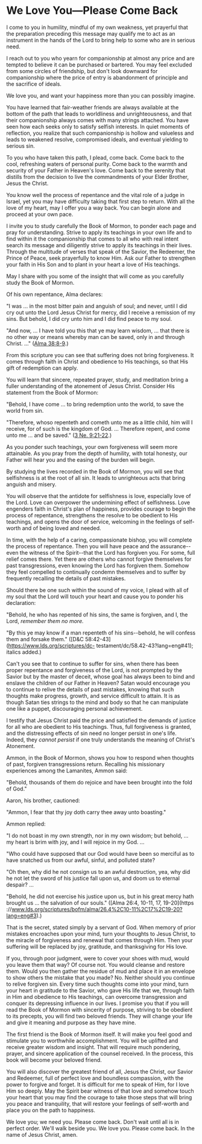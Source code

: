 # We Love You—Please Come Back

I come to you in humility, mindful of my own weakness, yet prayerful that the
preparation preceding this message may qualify me to act as an instrument in
the hands of the Lord to bring help to some who are in serious need.

I reach out to you who yearn for companionship at almost any price and are
tempted to believe it can be purchased or bartered. You may feel excluded from
some circles of friendship, but don't look downward for companionship where
the price of entry is abandonment of principle and the sacrifice of ideals.

We love you, and want your happiness more than you can possibly imagine.

You have learned that fair-weather friends are always available at the bottom
of the path that leads to worldliness and unrighteousness, and that their
companionship always comes with many strings attached. You have seen how each
seeks only to satisfy selfish interests. In quiet moments of reflection, you
realize that such companionship is hollow and valueless and leads to weakened
resolve, compromised ideals, and eventual yielding to serious sin.

To you who have taken this path, I plead, come back. Come back to the cool,
refreshing waters of personal purity. Come back to the warmth and security of
your Father in Heaven's love. Come back to the serenity that distills from the
decision to live the commandments of your Elder Brother, Jesus the Christ.

You know well the process of repentance and the vital role of a judge in
Israel, yet you may have difficulty taking that first step to return. With all
the love of my heart, may I offer you a way back. You can begin alone and
proceed at your own pace.

I invite you to study carefully the Book of Mormon, to ponder each page and
pray for understanding. Strive to apply its teachings in your own life and to
find within it the companionship that comes to all who with real intent search
its message and diligently strive to apply its teachings in their lives.
Through the multitude of verses that speak of the Savior, the Redeemer, the
Prince of Peace, seek prayerfully to know Him. Ask our Father to strengthen
your faith in His Son and to plant in your heart a love of His teachings.

May I share with you some of the insight that will come as you carefully study
the Book of Mormon.

Of his own repentance, Alma declares:

"I was ... in the most bitter pain and anguish of soul; and never, until I did
cry out unto the Lord Jesus Christ for mercy, did I receive a remission of my
sins. But behold, I did cry unto him and I did find peace to my soul.

"And now, ... I have told you this that ye may learn wisdom, ... that there is no
other way or means whereby man can be saved, only in and through Christ. ..."
([Alma 38:8-9](https://www.lds.org/scriptures/bofm/alma/38.8-9?lang=eng#7).)

From this scripture you can see that suffering does not bring forgiveness. It
comes through faith in Christ and obedience to His teachings, so that His gift
of redemption can apply.

You will learn that sincere, repeated prayer, study, and meditation bring a
fuller understanding of the atonement of Jesus Christ. Consider His statement
from the Book of Mormon:

"Behold, I have come ... to bring redemption unto the world, to save the world
from sin.

"Therefore, whoso repenteth and cometh unto me as a little child, him will I
receive, for of such is the kingdom of God. ... Therefore repent, and come unto
me ... and be saved." ([3 Ne.
9:21-22](https://www.lds.org/scriptures/bofm/3-ne/9.21-22?lang=eng#20).)

As you ponder such teachings, your own forgiveness will seem more attainable.
As you pray from the depth of humility, with total honesty, our Father will
hear you and the easing of the burden will begin.

By studying the lives recorded in the Book of Mormon, you will see that
selfishness is at the root of all sin. It leads to unrighteous acts that bring
anguish and misery.

You will observe that the antidote for selfishness is love, especially love of
the Lord. Love can overpower the undermining effect of selfishness. Love
engenders faith in Christ's plan of happiness, provides courage to begin the
process of repentance, strengthens the resolve to be obedient to His
teachings, and opens the door of service, welcoming in the feelings of self-
worth and of being loved and needed.

In time, with the help of a caring, compassionate bishop, you will complete
the process of repentance. Then you will have peace and the assurance--even
the witness of the Spirit--that the Lord has forgiven you. For some, full
relief comes there. Yet there are others who cannot forgive themselves for
past transgressions, even knowing the Lord has forgiven them. Somehow they
feel compelled to continually condemn themselves and to suffer by frequently
recalling the details of past mistakes.

Should there be one such within the sound of my voice, I plead with all of my
soul that the Lord will touch your heart and cause you to ponder his
declaration:

"Behold, he who has repented of his sins, the same is forgiven, and I, the
Lord, _remember them no more._

"By this ye may know if a man repenteth of his sins--behold, he will confess
them and forsake them." ([D&amp;C 58:42-43](https://www.lds.org/scriptures/dc-
testament/dc/58.42-43?lang=eng#41); italics added.)

Can't you see that to continue to suffer for sins, when there has been proper
repentance and forgiveness of the Lord, is not prompted by the Savior but by
the master of deceit, whose goal has always been to bind and enslave the
children of our Father in Heaven? Satan would encourage you to continue to
relive the details of past mistakes, knowing that such thoughts make progress,
growth, and service difficult to attain. It is as though Satan ties strings to
the mind and body so that he can manipulate one like a puppet, discouraging
personal achievement.

I testify that Jesus Christ paid the price and satisfied the demands of
justice for all who are obedient to His teachings. Thus, full forgiveness is
granted, and the distressing effects of sin need no longer persist in one's
life. Indeed, they _cannot persist_ if one truly understands the meaning of
Christ's Atonement.

Ammon, in the Book of Mormon, shows you how to respond when thoughts of past,
forgiven transgressions return. Recalling his missionary experiences among the
Lamanites, Ammon said:

"Behold, thousands of them do rejoice and have been brought into the fold of
God."

Aaron, his brother, cautioned:

"Ammon, I fear that thy joy doth carry thee away unto boasting."

Ammon replied:

"I do not boast in my own strength, nor in my own wisdom; but behold, ... my
heart is brim with joy, and I will rejoice in my God. ...

"Who could have supposed that our God would have been so merciful as to have
snatched us from our awful, sinful, and polluted state?

"Oh then, why did he not consign us to an awful destruction, yea, why did he
not let the sword of his justice fall upon us, and doom us to eternal despair?
...

"Behold, he did not exercise his justice upon us, but in his great mercy hath
brought us ... the salvation of our souls." ([Alma 26:4, 10-11, 17, 19-20](https
://www.lds.org/scriptures/bofm/alma/26.4%2C10-11%2C17%2C19-20?lang=eng#3).)

That is the secret, stated simply by a servant of God. When memory of prior
mistakes encroaches upon your mind, turn your thoughts to Jesus Christ, to the
miracle of forgiveness and renewal that comes through Him. Then your suffering
will be replaced by joy, gratitude, and thanksgiving for His love.

If you, through poor judgment, were to cover your shoes with mud, would you
leave them that way? Of course not. You would cleanse and restore them. Would
you then gather the residue of mud and place it in an envelope to show others
the mistake that you made? No. Neither should you continue to relive forgiven
sin. Every time such thoughts come into your mind, turn your heart in
gratitude to the Savior, who gave His life that we, through faith in Him and
obedience to His teachings, can overcome transgression and conquer its
depressing influence in our lives. I promise you that if you will read the
Book of Mormon with sincerity of purpose, striving to be obedient to its
precepts, you will find two beloved friends. They will change your life and
give it meaning and purpose as they have mine.

The first friend is the Book of Mormon itself. It will make you feel good and
stimulate you to worthwhile accomplishment. You will be uplifted and receive
greater wisdom and insight. That will require much pondering, prayer, and
sincere application of the counsel received. In the process, this book will
become your beloved friend.

You will also discover the greatest friend of all, Jesus the Christ, our
Savior and Redeemer, full of perfect love and boundless compassion, with the
power to forgive and forget. It is difficult for me to speak of Him, for I
love Him so deeply. May the Spirit bear witness of that love and somehow touch
your heart that you may find the courage to take those steps that will bring
you peace and tranquility, that will restore your feelings of self-worth and
place you on the path to happiness.

We love you; we need you. Please come back. Don't wait until all is in perfect
order. We'll walk beside you. We love you. Please come back. In the name of
Jesus Christ, amen.

